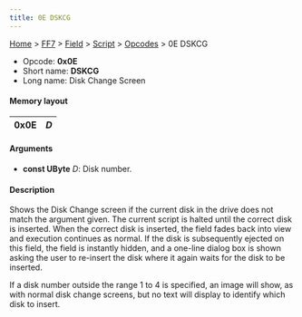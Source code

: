 ```yaml
---
title: 0E DSKCG
---
```


[Home](../../../../Main%20Page.md.md) > [FF7](../../../../FF7.md) > [Field](../../../Field.md) > [Script](../../Script.md) > [Opcodes](../Opcodes.md) > 0E DSKCG

-   Opcode: **0x0E**
-   Short name: **DSKCG**
-   Long name: Disk Change Screen

#### Memory layout

| 0x0E | *D* |
|------|-----|

#### Arguments

-   **const UByte** *D*: Disk number.

#### Description

Shows the Disk Change screen if the current disk in the drive does not
match the argument given. The current script is halted until the correct
disk is inserted. When the correct disk is inserted, the field fades
back into view and execution continues as normal. If the disk is
subsequently ejected on this field, the field is instantly hidden, and a
one-line dialog box is shown asking the user to re-insert the disk where
it again waits for the disk to be inserted.

If a disk number outside the range 1 to 4 is specified, an image will
show, as with normal disk change screens, but no text will display to
identify which disk to insert.
